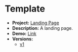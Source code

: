 # Template

* **Project:** [Landing Page](https://www.theodinproject.com/lessons/foundations-landing-page)
* **Description:** A landing page.
* **Demo:** [Link](https://kdvh.github.io/odin-projects/002-landing-page/)
* **Versions:**
  * [v1](./versions/v1.jpg)
